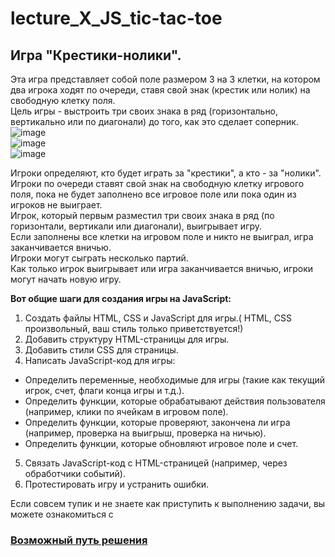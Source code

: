 # lecture_X_JS_tic-tac-toe  
## Игра "Крестики-нолики".   
Эта игра представляет собой поле размером 3 на 3 клетки, на котором два игрока ходят по очереди, ставя свой знак (крестик или нолик) на свободную клетку поля.   
Цель игры - выстроить три своих знака в ряд (горизонтально, вертикально или по диагонали) до того, как это сделает соперник.  
![image](https://user-images.githubusercontent.com/113675674/231089138-b0c42cca-6bb6-493e-a4f1-453d99c1b19c.png)   
![image](https://user-images.githubusercontent.com/113675674/231089278-955724ac-2e99-4c89-9796-6aa411b31ef7.png)  
![image](https://user-images.githubusercontent.com/113675674/231089756-01e8d732-8de0-4ca1-8462-4ea7d97bc893.png)  

Игроки определяют, кто будет играть за "крестики", а кто - за "нолики".  
Игроки по очереди ставят свой знак на свободную клетку игрового поля, пока не будет заполнено все игровое поле или пока один из игроков не выиграет.  
Игрок, который первым разместил три своих знака в ряд (по горизонтали, вертикали или диагонали), выигрывает игру.  
Если заполнены все клетки на игровом поле и никто не выиграл, игра заканчивается вничью.  
Игроки могут сыграть несколько партий.  
Как только игрок выигрывает или игра заканчивается вничью, игроки могут начать новую игру.  

**Вот общие шаги для создания игры на JavaScript:**  

1. Создать файлы HTML, CSS и JavaScript для игры.( HTML, CSS произвольный, ваш стиль только приветствуется!)    
2. Добавить структуру HTML-страницы для игры.  
3. Добавить стили CSS для страницы.  
4. Написать JavaScript-код для игры:  
- Определить переменные, необходимые для игры (такие как текущий игрок, счет, флаги конца игры и т.д.).  
- Определить функции, которые обрабатывают действия пользователя (например, клики по ячейкам в игровом поле).  
- Определить функции, которые проверяют, закончена ли игра (например, проверка на выигрыш, проверка на ничью).  
- Определить функции, которые обновляют игровое поле и счет.  
5. Связать JavaScript-код с HTML-страницей (например, через обработчики событий).  
6. Протестировать игру и устранить ошибки.  

Если совсем тупик и не знаете как приступить к выполнению задачи, вы можете ознакомиться с 
###  [Возможный путь решения](https://github.com/schoolteacherMP/lecture_X_JS_tic-tac-toe/blob/main/answer.md)   
